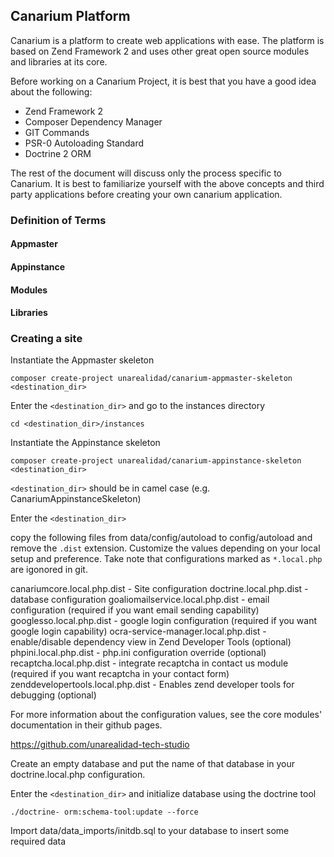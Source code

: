## Canarium Platform

Canarium is a platform to create web applications with ease. The platform is based on Zend Framework 2 and uses other great open source modules and libraries at its core.

Before working on a Canarium Project, it is best that you have a good idea about the following:

- Zend Framework 2
- Composer Dependency Manager
- GIT Commands
- PSR-0 Autoloading Standard
- Doctrine 2 ORM

The rest of the document will discuss only the process specific to Canarium. It is best to familiarize yourself with the above concepts and third party applications before creating your own canarium application.

### Definition of Terms

#### Appmaster

#### Appinstance

#### Modules

#### Libraries


### Creating a site

Instantiate the Appmaster skeleton

`composer create-project unarealidad/canarium-appmaster-skeleton <destination_dir>`

Enter the `<destination_dir>` and go to the instances directory

`cd <destination_dir>/instances`

Instantiate the Appinstance skeleton

`composer create-project unarealidad/canarium-appinstance-skeleton <destination_dir>`

`<destination_dir>` should be in camel case (e.g. CanariumAppinstanceSkeleton)

Enter the `<destination_dir>`

copy the following files from data/config/autoload to config/autoload and remove the `.dist` extension. Customize the values depending on your local setup and preference. Take note that configurations marked as `*.local.php` are igonored in git.

canariumcore.local.php.dist - Site configuration
doctrine.local.php.dist - database configuration
goaliomailservice.local.php.dist - email configuration (required if you want email sending capability)
googlesso.local.php.dist - google login configuration (required if you want google login capability)
ocra-service-manager.local.php.dist - enable/disable dependency view in Zend Developer Tools (optional)
phpini.local.php.dist - php.ini configuration override (optional)
recaptcha.local.php.dist - integrate recaptcha in contact us module (required if you want recaptcha in your contact form)
zenddevelopertools.local.php.dist - Enables zend developer tools for debugging (optional)

For more information about the configuration values, see the core modules' documentation in their github pages.

https://github.com/unarealidad-tech-studio

Create an empty database and put the name of that database in your doctrine.local.php configuration.

Enter the `<destination_dir>` and initialize database using the doctrine tool

`./doctrine- orm:schema-tool:update --force`

Import data/data_imports/initdb.sql to your database to insert some required data

